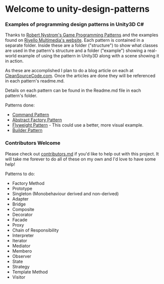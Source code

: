 # Welcome to unity-design-patterns
### Examples of programming design patterns in Unity3D C#

Thanks to [Robert Nystrom's Game Programming Patterns][1]
and the examples found on [Rivello Multimedia's website][2]. 
Each pattern is contained in a separate folder. Inside these are a folder ("structure") to show what classes are used in the pattern's structure and a folder ("example") showing a real-world example of using the pattern in Unity3D along with a scene showing it in action.

As these are accomplished I plan to do a blog article on each at [CleanSourceCode.com](http://cleansourcecode.com). Once the articles are done they will be referenced in each pattern's readme.md.

Details on each pattern can be found in the Readme.md file in each pattern's folder.

Patterns done:

 - [Command Pattern]
 - [Abstract Factory Pattern]
 - [Flyweight Pattern] - This could use a better, more visual example.
 - [Builder Pattern]


### Contributors Welcome
Please check out [contributors.md] if you'd like to help out with this project. It will take me forever to do all of these on my own and I'd love to have some help!

Patterns to do:

- Factory Method
- Prototype
- Singleton (Monobehaviour derived and non-derived)
- Adapter
- Bridge
- Composite
- Decorator
- Facade
- Proxy
- Chain of Responsibility
- Interpreter
- Iterator
- Mediator
- Membero
- Observer
- State
- Strategy
- Template Method
- Visitor



[1]: http://gameprogrammingpatterns.com/
[2]: http://www.rivellomultimediaconsulting.com/unity3d-csharp-design-patterns/
[command pattern]:https://github.com/Naphier/unity-design-patterns/tree/master/Assets/command%20pattern
[abstract factory pattern]:https://github.com/Naphier/unity-design-patterns/tree/master/Assets/abstract%20factory
[flyweight pattern]:https://github.com/Naphier/unity-design-patterns/tree/master/Assets/flyweight%20pattern
[contributors.md]:https://github.com/Naphier/unity-design-patterns/blob/master/contributors.md
[builder pattern]:https://github.com/Naphier/unity-design-patterns/tree/master/Assets/builder%20pattern